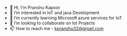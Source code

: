 - 👋 Hi, I’m Pranshu Kapoor
- 👀 I’m interested in IoT and java Development
- 🌱 I’m currently learning Microsoft azure services for IoT
- 💞️ I’m looking to collaborate on Iot Projects
- 📫 How to reach me - kpranshu32@gmail.com

<!---
kpranshu/kpranshu is a ✨ special ✨ repository because its `README.md` (this file) appears on your GitHub profile.
You can click the Preview link to take a look at your changes.
--->
